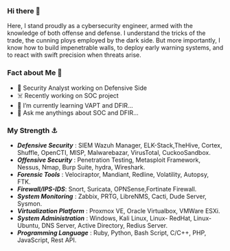 ### Hi there 👋
Here, I stand proudly as a cybersecurity engineer, armed with the knowledge of both offense and defense. I understand the tricks of the trade, the cunning ploys employed by the dark side. But more importantly, I know how to build impenetrable walls, to deploy early warning systems, and to react with swift precision when threats arise.
### Fact about Me :frog:
- 🔭 Security Analyst working on Defensive Side
- :skull_and_crossbones: Recently working on SOC project
- 🌱 I’m currently learning VAPT and DFIR...
- 💬 Ask me anythings about SOC and DFIR...
### My Strength :anchor:
* ***Defensive Security*** : SIEM Wazuh Manager, ELK-Stack,TheHive, Cortex, Shuffle, OpenCTI, MISP, Malwarebazar, VirusTotal, CuckooSandbox.
* ***Offensive Security*** : Penetration Testing, Metasploit Framework, Nessus, Nmap, Burp Suite, hydra, Wireshark.
* ***Forensic Tools*** : Velociraptor, Mandiant, Redline, Volatility, Autopsy, FTK.
* ***Firewall/IPS-IDS***: Snort, Suricata, OPNSense,Fortinate Firewall.
* ***System Monitoring*** : Zabbix, PRTG, LibreNMS, Cacti, Dude Server, Sysmon.
* ***Virtualization Platform*** : Proxmox VE, Oracle Virtualbox, VMWare ESXi.
* ***System Administration*** : Windows, Kali Linux, Linux- RedHat, Linux- Ubuntu, DNS Server, Active Directory, Redius Server.
* ***Programming Language*** : Ruby, Python, Bash Script, C/C++, PHP, JavaScript, Rest API.

